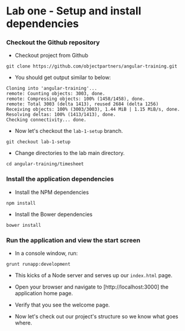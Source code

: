 # Lab one - Setup and install dependencies

### Checkout the Github repository

* Checkout project from Github
```
git clone https://github.com/objectpartners/angular-training.git
```
* You should get output similar to below:
```
Cloning into 'angular-training'...
remote: Counting objects: 3003, done.
remote: Compressing objects: 100% (1458/1458), done.
remote: Total 3003 (delta 1413), reused 2684 (delta 1256)
Receiving objects: 100% (3003/3003), 1.44 MiB | 1.15 MiB/s, done.
Resolving deltas: 100% (1413/1413), done.
Checking connectivity... done.
```

* Now let's checkout the `lab-1-setup` branch.
```
git checkout lab-1-setup
```

* Change directories to the lab main directory.
```
cd angular-training/timesheet
```

### Install the application dependencies

* Install the NPM dependencies
```
npm install
```

* Install the Bower dependencies
```
bower install
```

### Run the application and view the start screen

* In a console window, run:
```
grunt runapp:development
```

* This kicks of a Node server and serves up our `index.html` page.

* Open your browser and navigate to [http://localhost:3000] the application home page.

* Verify that you see the welcome page.

* Now let's check out our project's structure so we know what goes where. 
